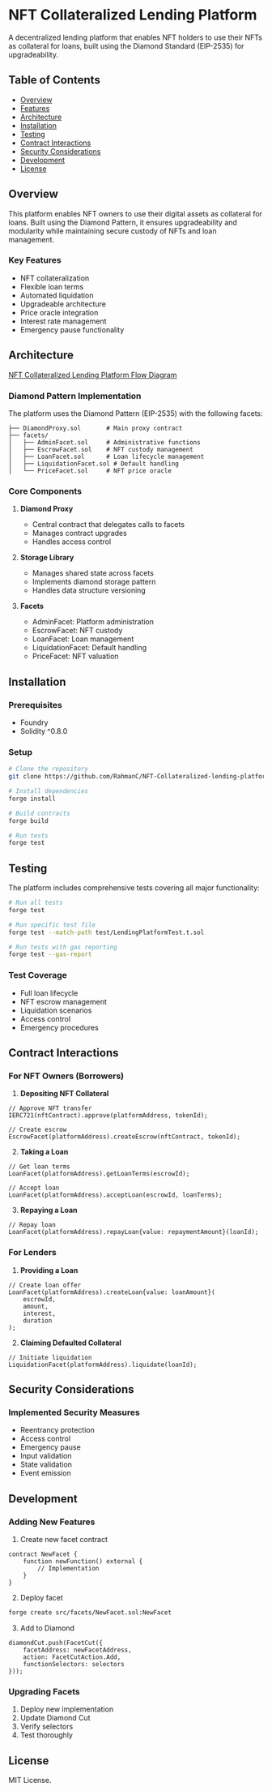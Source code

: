 # NFT Collateralized Lending Platform

A decentralized lending platform that enables NFT holders to use their NFTs as collateral for loans, built using the Diamond Standard (EIP-2535) for upgradeability.

## Table of Contents
- [Overview](#overview)
- [Features](#features)
- [Architecture](#architecture)
- [Installation](#installation)
- [Testing](#testing)
- [Contract Interactions](#contract-interactions)
- [Security Considerations](#security-considerations)
- [Development](#development)
- [License](#license)

## Overview

This platform enables NFT owners to use their digital assets as collateral for loans. Built using the Diamond Pattern, it ensures upgradeability and modularity while maintaining secure custody of NFTs and loan management.

### Key Features
- NFT collateralization
- Flexible loan terms
- Automated liquidation
- Upgradeable architecture
- Price oracle integration
- Interest rate management
- Emergency pause functionality

## Architecture

[NFT Collateralized Lending Platform Flow Diagram](https://app.eraser.io/workspace/RjVO5XWiFb0eH50AcEPc?origin=share&elements=_h_MN4VxWp80G0x_GNDzLw)

### Diamond Pattern Implementation
The platform uses the Diamond Pattern (EIP-2535) with the following facets:

```
├── DiamondProxy.sol       # Main proxy contract
├── facets/
│   ├── AdminFacet.sol     # Administrative functions
│   ├── EscrowFacet.sol    # NFT custody management
│   ├── LoanFacet.sol      # Loan lifecycle management
│   ├── LiquidationFacet.sol # Default handling
│   └── PriceFacet.sol     # NFT price oracle
```

### Core Components

1. **Diamond Proxy**
   - Central contract that delegates calls to facets
   - Manages contract upgrades
   - Handles access control

2. **Storage Library**
   - Manages shared state across facets
   - Implements diamond storage pattern
   - Handles data structure versioning

3. **Facets**
   - AdminFacet: Platform administration
   - EscrowFacet: NFT custody
   - LoanFacet: Loan management
   - LiquidationFacet: Default handling
   - PriceFacet: NFT valuation

## Installation

### Prerequisites
- Foundry
- Solidity ^0.8.0

### Setup
```bash
# Clone the repository
git clone https://github.com/RahmanC/NFT-Collateralized-lending-platform

# Install dependencies
forge install

# Build contracts
forge build

# Run tests
forge test
```

## Testing

The platform includes comprehensive tests covering all major functionality:

```bash
# Run all tests
forge test

# Run specific test file
forge test --match-path test/LendingPlatformTest.t.sol

# Run tests with gas reporting
forge test --gas-report
```

### Test Coverage
- Full loan lifecycle
- NFT escrow management
- Liquidation scenarios
- Access control
- Emergency procedures

## Contract Interactions

### For NFT Owners (Borrowers)

1. **Depositing NFT Collateral**
```solidity
// Approve NFT transfer
IERC721(nftContract).approve(platformAddress, tokenId);

// Create escrow
EscrowFacet(platformAddress).createEscrow(nftContract, tokenId);
```

2. **Taking a Loan**
```solidity
// Get loan terms
LoanFacet(platformAddress).getLoanTerms(escrowId);

// Accept loan
LoanFacet(platformAddress).acceptLoan(escrowId, loanTerms);
```

3. **Repaying a Loan**
```solidity
// Repay loan
LoanFacet(platformAddress).repayLoan{value: repaymentAmount}(loanId);
```

### For Lenders

1. **Providing a Loan**
```solidity
// Create loan offer
LoanFacet(platformAddress).createLoan{value: loanAmount}(
    escrowId,
    amount,
    interest,
    duration
);
```

2. **Claiming Defaulted Collateral**
```solidity
// Initiate liquidation
LiquidationFacet(platformAddress).liquidate(loanId);
```

## Security Considerations

### Implemented Security Measures
- Reentrancy protection
- Access control
- Emergency pause
- Input validation
- State validation
- Event emission



## Development

### Adding New Features

1. Create new facet contract
```solidity
contract NewFacet {
    function newFunction() external {
        // Implementation
    }
}
```

2. Deploy facet
```bash
forge create src/facets/NewFacet.sol:NewFacet
```

3. Add to Diamond
```solidity
diamondCut.push(FacetCut({
    facetAddress: newFacetAddress,
    action: FacetCutAction.Add,
    functionSelectors: selectors
}));
```

### Upgrading Facets

1. Deploy new implementation
2. Update Diamond Cut
3. Verify selectors
4. Test thoroughly

## License

MIT License. 
